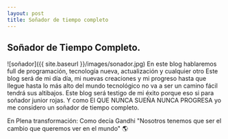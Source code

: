 ```yaml
---
layout: post
title: Soñador de tiempo completo
---
```



## Soñador de Tiempo Completo.
![soñador]({{ site.baseurl }}/images/sonador.jpg)
En este blog hablaremos full de programación, tecnología nueva, actualización y cualquier otro Este blog será de mi día día, mi nuevas creaciones y mi progreso hasta que llegue hasta lo más alto del mundo tecnológico no va a ser un camino fácil tendrá sus altibajos.
Este  blog será testigo de mi éxito porque eso si para soñador junior rojas. Y como El QUE NUNCA SUEÑA NUNCA PROGRESA yo me considero un soñador de tiempo completo.

En Plena transformación: Como decía Gandhi "Nosotros tenemos que ser el cambio que queremos ver en el mundo" 🌎

